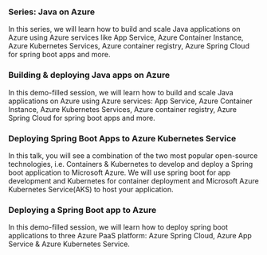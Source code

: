 ### Series: Java on Azure

In this series, we will learn how to build and scale Java applications on Azure using Azure services like App Service, Azure Container Instance, Azure Kubernetes Services, Azure container registry, Azure Spring Cloud for spring boot apps and more.

### Building & deploying Java apps on Azure

In this demo-filled session, we will learn how to build and scale Java applications on Azure using Azure services: App Service, Azure Container Instance, Azure Kubernetes Services, Azure container registry, Azure Spring Cloud for spring boot apps and more.

### Deploying Spring Boot Apps to Azure Kubernetes Service

In this talk, you will see a combination of the two most popular open-source technologies, i.e. Containers & Kubernetes to develop and deploy a Spring boot application to Microsoft Azure. We will use spring boot for app development and Kubernetes for container deployment and Microsoft Azure Kubernetes Service(AKS) to host your application.

### Deploying a Spring Boot app to Azure

In this demo-filled session, we will learn how to deploy spring boot applications to three Azure PaaS platform: Azure Spring Cloud, Azure App Service & Azure Kubernetes Service.







